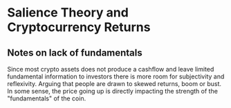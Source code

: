 # Salience Theory and Cryptocurrency Returns

## Notes on lack of fundamentals
Since most crypto assets does not produce a cashflow and leave limited fundamental information to investors there is more room for subjectivity and reflexivity. Arguing that people are drawn to skewed returns, boom or bust. In some sense, the price going up is directly impacting the strength of the "fundamentals" of the coin.

